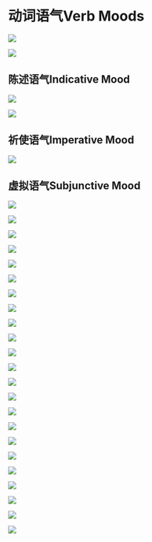 # 动词语气Verb Moods

<!-- toc -->

![](https://cdn.jsdelivr.net/gh/Rosefinch-Midsummer/MyImagesHost01/img/202310171817079.png)

![](https://cdn.jsdelivr.net/gh/Rosefinch-Midsummer/MyImagesHost01/img/202310171817180.png)

## 陈述语气Indicative Mood

![](https://cdn.jsdelivr.net/gh/Rosefinch-Midsummer/MyImagesHost01/img/202310171820289.png)

![](https://cdn.jsdelivr.net/gh/Rosefinch-Midsummer/MyImagesHost01/img/202310171821304.png)

## 祈使语气Imperative Mood

![](https://cdn.jsdelivr.net/gh/Rosefinch-Midsummer/MyImagesHost01/img/202310171822983.png)




## 虚拟语气Subjunctive Mood

![](https://cdn.jsdelivr.net/gh/Rosefinch-Midsummer/MyImagesHost01/img/202310171827627.png)

![](https://cdn.jsdelivr.net/gh/Rosefinch-Midsummer/MyImagesHost01/img/202310171831116.png)


![](https://cdn.jsdelivr.net/gh/Rosefinch-Midsummer/MyImagesHost01/img/202310171832962.png)

![](https://cdn.jsdelivr.net/gh/Rosefinch-Midsummer/MyImagesHost01/img/202310171833690.png)

![](https://cdn.jsdelivr.net/gh/Rosefinch-Midsummer/MyImagesHost01/img/202310171835559.png)


![](https://cdn.jsdelivr.net/gh/Rosefinch-Midsummer/MyImagesHost01/img/202310171838618.png)

![](https://cdn.jsdelivr.net/gh/Rosefinch-Midsummer/MyImagesHost01/img/202310171840680.png)


![](https://cdn.jsdelivr.net/gh/Rosefinch-Midsummer/MyImagesHost01/img/202310171841282.png)

![](https://cdn.jsdelivr.net/gh/Rosefinch-Midsummer/MyImagesHost01/img/202310171842161.png)


![](https://cdn.jsdelivr.net/gh/Rosefinch-Midsummer/MyImagesHost01/img/202310171845170.png)

![](https://cdn.jsdelivr.net/gh/Rosefinch-Midsummer/MyImagesHost01/img/202310171845841.png)

![](https://cdn.jsdelivr.net/gh/Rosefinch-Midsummer/MyImagesHost01/img/202310171846273.png)

![](https://cdn.jsdelivr.net/gh/Rosefinch-Midsummer/MyImagesHost01/img/202310171847048.png)

![](https://cdn.jsdelivr.net/gh/Rosefinch-Midsummer/MyImagesHost01/img/202310171849069.png)

![](https://cdn.jsdelivr.net/gh/Rosefinch-Midsummer/MyImagesHost01/img/202310171851291.png)

![](https://cdn.jsdelivr.net/gh/Rosefinch-Midsummer/MyImagesHost01/img/202310171851095.png)

![](https://cdn.jsdelivr.net/gh/Rosefinch-Midsummer/MyImagesHost01/img/202310171852439.png)

![](https://cdn.jsdelivr.net/gh/Rosefinch-Midsummer/MyImagesHost01/img/202310171853746.png)

![](https://cdn.jsdelivr.net/gh/Rosefinch-Midsummer/MyImagesHost01/img/202310171854181.png)

![](https://cdn.jsdelivr.net/gh/Rosefinch-Midsummer/MyImagesHost01/img/202310171855461.png)

![](https://cdn.jsdelivr.net/gh/Rosefinch-Midsummer/MyImagesHost01/img/202310171855910.png)

![](https://cdn.jsdelivr.net/gh/Rosefinch-Midsummer/MyImagesHost01/img/202310171856972.png)

![](https://cdn.jsdelivr.net/gh/Rosefinch-Midsummer/MyImagesHost01/img/202310171858786.png)








